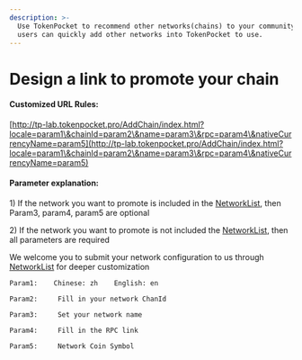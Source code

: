 ```yaml
---
description: >-
  Use TokenPocket to recommend other networks(chains) to your community, so that
  users can quickly add other networks into TokenPocket to use.
---
```


# Design a link to promote your chain

#### Customized URL Rules:

[http://tp-lab.tokenpocket.pro/AddChain/index.html?locale=param1\&chainId=param2\&name=param3\&rpc=param4\&nativeCurrencyName=param5](http://tp-lab.tokenpocket.pro/AddChain/index.html?locale=param1\&chainId=param2\&name=param3\&rpc=param4\&nativeCurrencyName=param5)

####

#### Parameter explanation:

1\) If the network you want to promote is included in the [NetworkList](https://github.com/TP-Lab/networklist-org), then Param3, param4, param5 are optional

2\) If the network you want to promote is not included the [NetworkList](https://github.com/TP-Lab/networklist-org), then all parameters are required

We welcome you to submit your network configuration to us through [NetworkList](https://github.com/TP-Lab/networklist-org) for deeper customization

`Param1:    Chinese: zh    English: en`

`Param2:     Fill in your network ChanId`

`Param3:     Set your network name`

`Param4:     Fill in the RPC link`

`Param5:     Network Coin Symbol`
